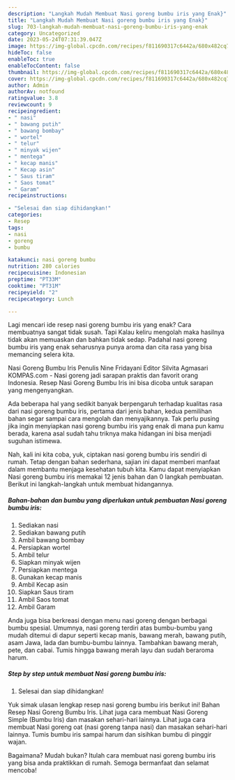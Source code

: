```yaml
---
description: "Langkah Mudah Membuat Nasi goreng bumbu iris yang Enak}"
title: "Langkah Mudah Membuat Nasi goreng bumbu iris yang Enak}"
slug: 703-langkah-mudah-membuat-nasi-goreng-bumbu-iris-yang-enak
category: Uncategorized
date: 2023-05-24T07:31:39.047Z
image: https://img-global.cpcdn.com/recipes/f811690317c6442a/680x482cq70/nasi-goreng-bumbu-iris-foto-resep-utama.jpg
hideToc: false
enableToc: true
enableTocContent: false
thumbnail: https://img-global.cpcdn.com/recipes/f811690317c6442a/680x482cq70/nasi-goreng-bumbu-iris-foto-resep-utama.jpg
cover: https://img-global.cpcdn.com/recipes/f811690317c6442a/680x482cq70/nasi-goreng-bumbu-iris-foto-resep-utama.jpg
author: Admin
authorAv: notfound
ratingvalue: 3.8
reviewcount: 9
recipeingredient:
- " nasi"
- " bawang putih"
- " bawang bombay"
- " wortel"
- " telur"
- " minyak wijen"
- " mentega"
- " kecap manis"
- " Kecap asin"
- " Saus tiram"
- " Saos tomat"
- " Garam"
recipeinstructions:

- "Selesai dan siap dihidangkan!"
categories:
- Resep
tags:
- nasi
- goreng
- bumbu

katakunci: nasi goreng bumbu 
nutrition: 280 calories
recipecuisine: Indonesian
preptime: "PT33M"
cooktime: "PT31M"
recipeyield: "2"
recipecategory: Lunch

---
```



Lagi mencari ide resep nasi goreng bumbu iris yang enak? Cara membuatnya sangat tidak susah. Tapi Kalau keliru mengolah maka hasilnya tidak akan memuaskan dan bahkan tidak sedap. Padahal nasi goreng bumbu iris yang enak seharusnya punya aroma dan cita rasa yang bisa memancing selera kita.


Nasi Goreng Bumbu Iris Penulis Nine Fridayani Editor Silvita Agmasari KOMPAS.com - Nasi goreng jadi sarapan praktis dan favorit orang Indonesia. Resep Nasi Goreng Bumbu Iris ini bisa dicoba untuk sarapan yang mengenyangkan.

Ada beberapa hal yang sedikit banyak berpengaruh terhadap kualitas rasa dari nasi goreng bumbu iris, pertama dari jenis bahan, kedua pemilihan bahan segar sampai cara mengolah dan menyajikannya. Tak perlu pusing jika ingin menyiapkan nasi goreng bumbu iris yang enak di mana pun kamu berada, karena asal sudah tahu triknya maka hidangan ini bisa menjadi suguhan istimewa.


Nah, kali ini kita coba, yuk, ciptakan nasi goreng bumbu iris sendiri di rumah. Tetap dengan bahan sederhana, sajian ini dapat memberi manfaat dalam membantu menjaga kesehatan tubuh kita. Kamu dapat menyiapkan Nasi goreng bumbu iris memakai 12 jenis bahan dan 0 langkah pembuatan. Berikut ini langkah-langkah untuk membuat hidangannya.

<!--inarticleads1-->

##### Bahan-bahan dan bumbu yang diperlukan untuk pembuatan Nasi goreng bumbu iris:

1. Sediakan  nasi
1. Sediakan  bawang putih
1. Ambil  bawang bombay
1. Persiapkan  wortel
1. Ambil  telur
1. Siapkan  minyak wijen
1. Persiapkan  mentega
1. Gunakan  kecap manis
1. Ambil  Kecap asin
1. Siapkan  Saus tiram
1. Ambil  Saos tomat
1. Ambil  Garam


Anda juga bisa berkreasi dengan menu nasi goreng dengan berbagai bumbu spesial. Umumnya, nasi goreng terdiri atas bumbu-bumbu yang mudah ditemui di dapur seperti kecap manis, bawang merah, bawang putih, asam Jawa, lada dan bumbu-bumbu lainnya. Tambahkan bawang merah, pete, dan cabai. Tumis hingga bawang merah layu dan sudah beraroma harum. 

<!--inarticleads2-->

##### Step by step untuk membuat Nasi goreng bumbu iris:


1. Selesai dan siap dihidangkan!

Yuk simak ulasan lengkap resep nasi goreng bumbu iris berikut ini! Bahan Resep Nasi Goreng Bumbu Iris. Lihat juga cara membuat Nasi Goreng Simple (Bumbu Iris) dan masakan sehari-hari lainnya. Lihat juga cara membuat Nasi goreng oat (nasi goreng tanpa nasi) dan masakan sehari-hari lainnya. Tumis bumbu iris sampai harum dan sisihkan bumbu di pinggir wajan. 

Bagaimana? Mudah bukan? Itulah cara membuat nasi goreng bumbu iris yang bisa anda praktikkan di rumah. Semoga bermanfaat dan selamat mencoba!
